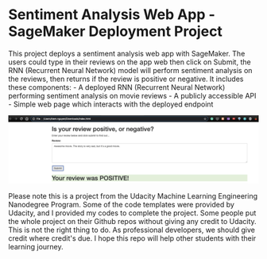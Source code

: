 # Sentiment Analysis Web App - SageMaker Deployment Project

This project deploys a sentiment analysis web app with SageMaker. The users could type in their reviews on the app web then click on Submit, the RNN (Recurrent Neural Network) model will perform sentiment analysis on the reviews, then returns if the review is positive or negative. It includes these components:
    - A deployed RNN (Recurrent Neural Network) performing sentiment analysis on movie reviews
    - A publicly accessible API
    - Simple web page which interacts with the deployed endpoint

![alt text](https://github.com/KiemNguyen/sentiment-analysis-web-app/blob/main/webapp.png?raw=true)

Please note this is a project from the Udacity Machine Learning Engineering Nanodegree Program. Some of the code templates were provided by Udacity, and I provided my codes to complete the project. Some people put the whole project on their Github repos without giving any credit to Udacity. This is not the right thing to do. As professional developers, we should give credit where credit's due. I hope this repo will help other students with their learning journey.